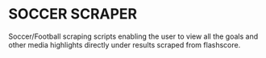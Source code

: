 # SOCCER SCRAPER
Soccer/Football scraping scripts enabling the user to view all the goals and other media highlights directly under results scraped from flashscore.
